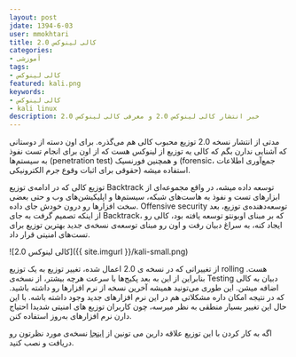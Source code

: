 ```yaml
---
layout: post
jdate: 1394-6-03
user: mmokhtari
title: کالی لینوکس 2.0
categories:
- آموزشی
tags:
- کالی لینوکس
featured: kali.png
keywords:
- کالی لینوکس
- kali linux
description: خبر انتشار کالی لینوکس 2.0 و معرفی کالی لینوکس 2.0
---
```


مدتی از انتشار نسخه 2.0 توزیع محبوب کالی هم می‌گذره. برای اون دسته از دوستانی که آشنایی ندارن بگم که کالی یه توزیع از لینوکس هست که از اون برای انجام تست نفوذ به سیستم‌ها (penetration test) و همچنین فورنسیک (forensic، جمع‌آوری اطلاعات حقوقی برای اثبات وقوع جرم الکترونیکی) استفاده میشه.

توزیع کالی که در ادامه‌ی توزیع Backtrack توسعه داده میشه، در واقع مجموعه‌ای از ابزارهای تست و نفوذ به هاست‌های شبکه، سیستم‌ها و اپلیکیشن‌های وب و حتی بعضی سخت افزارها رو درون خودش جای داده. Offensive security توسعه‌دهنده‌ی توزیع، بعد از اینکه تصمیم گرفت به جای Backtrack، که بر مبنای اوبونتو توسعه یافته بود، کالی رو ایجاد کنه، به سراغ دبیان رفت و اون رو مبنای توسعه‌ی نسخه‌ی جدید بهترین توزیع برای تست‌های امنیتی قرار داد.

![کالی لینوکس 2.0]({{ site.imgurl }}/kali-small.png)

از تغییراتی که در نسخه ی 2.0 اعمال شده، تغییر توزیع به یک توزیع rolling هست. بنابراین از این به بعد پکیج‌ها با سرعت هرچه بیشتر، از نسخه‌ی Testing دبیان به کالی اضافه میشن. این طوری می‌تونید همیشه آخرین نسخه از نرم افزارها رو داشته باشید. که در نتیجه امکان داره مشکلاتی هم در این نرم افزارهای جدید وجود داشته باشه. با این حال این تغییر بسیار منطقی به نظر میرسه، چون کاربران توزیع های امنیتی شدیدا احتیاج دارن نرم افزارهای به‌روز استفاده کنن.

اگه به کار کردن با این توزیع علاقه دارین می تونین از [اینجا](https://www.kali.org/downloads/) نسخه‌ی مورد نظرتون رو دریافت و نصب کنید.